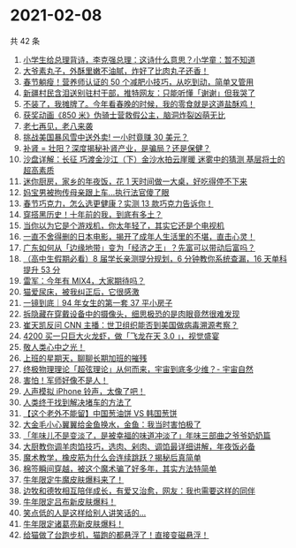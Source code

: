 # 2021-02-08

共 42 条

<!-- BEGIN -->
<!-- 最后更新时间 Mon Feb 08 2021 23:08:37 GMT+0800 (CST) -->

1. [小学生给总理背诗，李克强总理：这诗什么意思？小学童：暂不知道](https://www.zhihu.com/zvideo/1342062836135239680)
2. [大爷素丸子，外酥里嫩不油腻，炸好了比肉丸子还香！](https://www.zhihu.com/zvideo/1342182023994212352)
3. [春节躺瘦！营养师认证的 50
   个减肥小技巧，从吃到动，简单又管用](https://www.zhihu.com/zvideo/1342168007632711680)
4. [新疆村民含泪送别驻村干部，推特网友：只能听懂「谢谢」但我哭了](https://www.zhihu.com/zvideo/1342137486399696897)
5. [不装了，我摊牌了。今年看春晚的时候，我的零食就是这道盐酥鸡！](https://www.zhihu.com/zvideo/1342195554382716930)
6. [获奖动画《850
   米》伪骑士营救假公主，脑洞炸裂凶萌无比](https://www.zhihu.com/zvideo/1340711849973784576)
7. [老七再见，老八来袭](https://www.zhihu.com/zvideo/1342098069526249472)
8. [挑战美国暴风雪中送外卖! 一小时竟赚 30 美元？](https://www.zhihu.com/zvideo/1342065135167488000)
9. [补肾 =
   壮阳？深度揭秘补肾产业，是骗局？还是保健？](https://www.zhihu.com/zvideo/1341843282905849856)
10. [沙盘详解：长征 巧渡金沙江（下）金沙水拍云崖暖 迷雾中的猜测
    基层将士的超高素质](https://www.zhihu.com/zvideo/1342134981125115904)
11. [迷你厨房，家乡的年夜饭，花 1
    天时间做一大桌，好吃得停不下来](https://www.zhihu.com/zvideo/1342074756049293312)
12. [妈宝男被拘传母亲跟上车…执行法官傻了眼](https://www.zhihu.com/zvideo/1340346583569842176)
13. [春节巧克力，怎么选更健康？实测 13
    款巧克力告诉你！](https://www.zhihu.com/zvideo/1340718595735900160)
14. [穿搭黑历史！十年前的我，到底有多土？](https://www.zhihu.com/zvideo/1341783187283058688)
15. [当你以为它是个游戏机，你太年轻了，其实它还是个电视机](https://www.zhihu.com/zvideo/1342143996404105216)
16. [一直不舍得删的日本电影，揭开了成年人生活里的不堪，直击心灵！](https://www.zhihu.com/zvideo/1341826944778813440)
17. [广东如何从「边缘地带」变为「经济之王」？先富可以带动后富吗？](https://www.zhihu.com/zvideo/1341719347929305088)
18. [（高中生假期必看）8 届学长亲测提分规划，6 分钟教你系统查漏，16 天单科提升 53
    分](https://www.zhihu.com/zvideo/1341486121914667009)
19. [雷军：今年有 MIX4，大家期待吗？](https://www.zhihu.com/zvideo/1341866060723744768)
20. [猫爱尿床，被我纠正后，它很感激](https://www.zhihu.com/zvideo/1340990978774200320)
21. [一镜到底｜94 年女生的第一套 37 平小房子](https://www.zhihu.com/zvideo/1341135216182743040)
22. [拆隐藏在穿戴设备中的摄像头，细思极恐的是肉眼竟然很难发现](https://www.zhihu.com/zvideo/1341808486863417344)
23. [崔天凯反问 CNN
    主播：世卫组织能否到美国做病毒溯源考察？](https://www.zhihu.com/zvideo/1342060483374047233)
24. [4200 买一只巨大火龙虾，做「飞龙在天 3.0
    」，视觉盛宴](https://www.zhihu.com/zvideo/1341116821991387136)
25. [敬人类心中之光！](https://www.zhihu.com/zvideo/1341677463970328576)
26. [上班的星期天，聊聊长期加班的摧残](https://www.zhihu.com/zvideo/1341864193604259841)
27. [终极物理理论「超弦理论」从何而来，宇宙到底多少维？-
    宇宙自然](https://www.zhihu.com/zvideo/1341645821142609920)
28. [害怕！军师好像不是人！](https://www.zhihu.com/zvideo/1341711228083871744)
29. [人声模拟 iPhone 铃声，太像了吧！](https://www.zhihu.com/zvideo/1342061211014283266)
30. [人类终于找到解决堵车的方法了](https://www.zhihu.com/zvideo/1341532997871521792)
31. [【这个老外不能留】中国葱油饼 VS 韩国葱饼](https://www.zhihu.com/zvideo/1341713719844478976)
32. [大金毛小心翼翼给金鱼换水，金鱼：我当时害怕极了](https://www.zhihu.com/zvideo/1341762901518995456)
33. [「年味儿不是变淡了，是被幸福的味道冲淡了」年味三部曲之爷爷奶奶篇](https://www.zhihu.com/zvideo/1341734024155586560)
34. [大厨教你调羊肉馅技巧，选肉、剁肉、调馅最详细讲解，年夜饭必备](https://www.zhihu.com/zvideo/1341690983336005634)
35. [魔术教学，橡皮筋为什么会连续跳跃？揭秘后真简单](https://www.zhihu.com/zvideo/1341737732893339648)
36. [棉签瞬间穿越，被这个魔术骗了好多年，其实方法特简单](https://www.zhihu.com/zvideo/1340723948884123648)
37. [牛年限定牛魔皮肤爆料来了！](https://www.zhihu.com/zvideo/1341488755157434368)
38. [边牧和德牧相互陪伴成长，有爱又治愈，网友：我也需要这样的同伴](https://www.zhihu.com/zvideo/1341688704381976576)
39. [牛年限定吕布新皮肤爆料！](https://www.zhihu.com/zvideo/1341499321439772672)
40. [笑点低的人是这样给别人讲笑话的...](https://www.zhihu.com/zvideo/1339989367876808704)
41. [牛年限定诸葛亮新皮肤爆料！](https://www.zhihu.com/zvideo/1341480760818278400)
42. [给猫做了台跑步机，猫跑的都悬浮了！直接变磁悬浮！](https://www.zhihu.com/zvideo/1341408581812527104)

<!-- END -->
